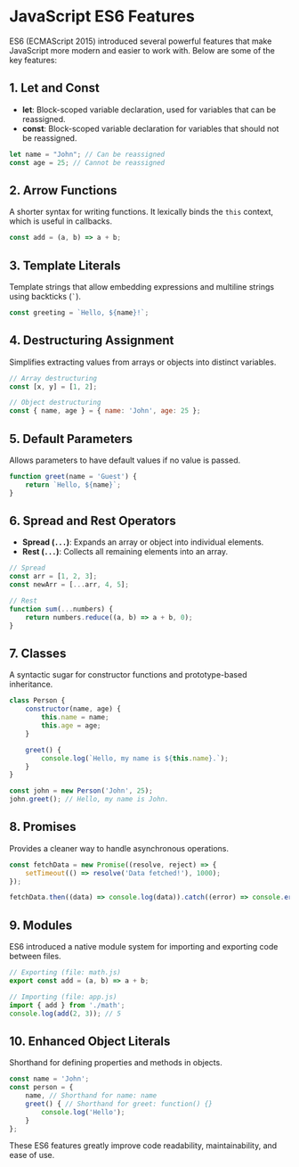 # JavaScript ES6 Features

ES6 (ECMAScript 2015) introduced several powerful features that make JavaScript more modern and easier to work with. Below are some of the key features:

## 1. Let and Const

- **let**: Block-scoped variable declaration, used for variables that can be reassigned.
- **const**: Block-scoped variable declaration for variables that should not be reassigned.

```js
let name = "John"; // Can be reassigned
const age = 25; // Cannot be reassigned
```

## 2. Arrow Functions

A shorter syntax for writing functions. It lexically binds the `this` context, which is useful in callbacks.

```js
const add = (a, b) => a + b;
```

## 3. Template Literals

Template strings that allow embedding expressions and multiline strings using backticks (`` ` ``).

```js
const greeting = `Hello, ${name}!`;
```

## 4. Destructuring Assignment

Simplifies extracting values from arrays or objects into distinct variables.

```js
// Array destructuring
const [x, y] = [1, 2];

// Object destructuring
const { name, age } = { name: 'John', age: 25 };
```

## 5. Default Parameters

Allows parameters to have default values if no value is passed.

```js
function greet(name = 'Guest') {
    return `Hello, ${name}`;
}
```

## 6. Spread and Rest Operators

- **Spread (`...`)**: Expands an array or object into individual elements.
- **Rest (`...`)**: Collects all remaining elements into an array.

```js
// Spread
const arr = [1, 2, 3];
const newArr = [...arr, 4, 5];

// Rest
function sum(...numbers) {
    return numbers.reduce((a, b) => a + b, 0);
}
```

## 7. Classes

A syntactic sugar for constructor functions and prototype-based inheritance.

```js
class Person {
    constructor(name, age) {
        this.name = name;
        this.age = age;
    }

    greet() {
        console.log(`Hello, my name is ${this.name}.`);
    }
}

const john = new Person('John', 25);
john.greet(); // Hello, my name is John.
```

## 8. Promises

Provides a cleaner way to handle asynchronous operations.

```js
const fetchData = new Promise((resolve, reject) => {
    setTimeout(() => resolve('Data fetched!'), 1000);
});

fetchData.then((data) => console.log(data)).catch((error) => console.error(error));
```

## 9. Modules

ES6 introduced a native module system for importing and exporting code between files.

```js
// Exporting (file: math.js)
export const add = (a, b) => a + b;

// Importing (file: app.js)
import { add } from './math';
console.log(add(2, 3)); // 5
```

## 10. Enhanced Object Literals

Shorthand for defining properties and methods in objects.

```js
const name = 'John';
const person = {
    name, // Shorthand for name: name
    greet() { // Shorthand for greet: function() {}
        console.log('Hello');
    }
};
```

These ES6 features greatly improve code readability, maintainability, and ease of use.

